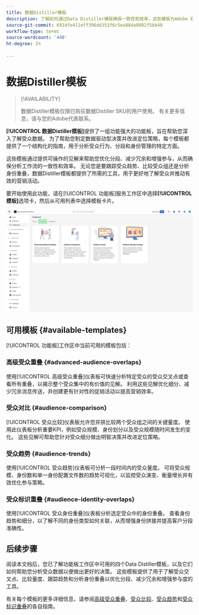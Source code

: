 ```yaml
---
title: 数据Distiller模板
description: 了解如何通过Data Distiller模板确保一致性和效率，这些模板为Adobe Experience Platform用户界面中的常见任务提供结构化的指南。
source-git-commit: 6914fe411eff396dd353f6c5ea88da8802f5bb48
workflow-type: tm+mt
source-wordcount: '448'
ht-degree: 2%

---
```


# 数据Distiller模板

>[!AVAILABILITY]
>
>数据Distiller模板仅限已购买数据Distiller SKU的用户使用。 有关更多信息，请与您的Adobe代表联系。

**[!UICONTROL 数据Distiller模板]**&#x200B;提供了一组功能强大的功能板，旨在帮助您深入了解受众数据。 为了帮助您制定数据驱动型决策并改进定位策略，每个模板都提供了一个结构化的指南，用于分析受众行为、分段和身份管理的特定方面。

这些模板通过提供可操作的见解来帮助您优化分段、减少冗余和增强参与，从而确保分析工作流的一致性和效率。 无论您是要跟踪受众趋势、比较受众组还是分析身份重叠，数据Distiller模板都提供了所需的工具，用于更好地了解受众并推动有效的营销活动。

要开始使用此功能，请在[!UICONTROL 功能板]服务工作区中选择&#x200B;**[!UICONTROL 模板]**&#x200B;选项卡，然后从可用列表中选择模板卡片。

![突出显示了“模板”选项卡的“仪表板服务”工作区。](../../images/sql-insights-query-pro-mode/templates/templates.png)

## 可用模板 {#available-templates}

[!UICONTROL 功能板]工作区中当前可用的模板包括：

### 高级受众重叠 {#advanced-audience-overlaps}

使用[!UICONTROL 高级受众重叠]仪表板可快速分析特定受众的受众交叉点或查看所有重叠，以揭示整个受众集中的有价值的见解。 利用这些见解优化细分、减少冗余消息传送，并创建更有针对性的促销活动以提高营销效率。

### 受众对比 {#audience-comparison}

[!UICONTROL 受众比较]仪表板允许您并排比较两个受众组之间的关键量度。 使用此仪表板分析重要KPI，例如受众规模、身份划分以及受众规模随时间发生的变化。 这些见解可帮助您针对受众细分做出明智决策并改进定位策略。

### 受众趋势 {#audience-trends}

使用[!UICONTROL 受众趋势]仪表板可分析一段时间内的受众量度。 可将受众规模、身份数和单一身份配置文件数的趋势可视化，以监控受众演变、衡量增长并有效优化参与策略。

### 受众标识重叠 {#audience-identity-overlaps}

使用[!UICONTROL 受众身份重叠]仪表板分析选定受众中的身份重叠。 查看身份趋势和细分，以了解不同的身份类型如何关联，从而增强身份拼接并提高客户分段准确性。

## 后续步骤

阅读本文档后，您已了解功能板工作区中可用的四个Data Distiller模板，以及它们如何帮助您分析受众数据以便做出更好的决策。 这些模板提供了用于了解受众交叉点、比较量度、跟踪趋势和分析身份重叠以优化分段、减少冗余和增强参与度的工具。

有关每个模板的更多详细信息，请参阅[高级受众重叠](./overlaps.md)、[受众比较](./comparison.md)、[受众趋势](./trends.md)和[受众标识重叠](./identity-overlaps.md)的各自指南。
